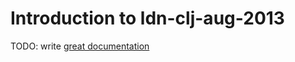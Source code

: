# Introduction to ldn-clj-aug-2013

TODO: write [great documentation](http://jacobian.org/writing/great-documentation/what-to-write/)
